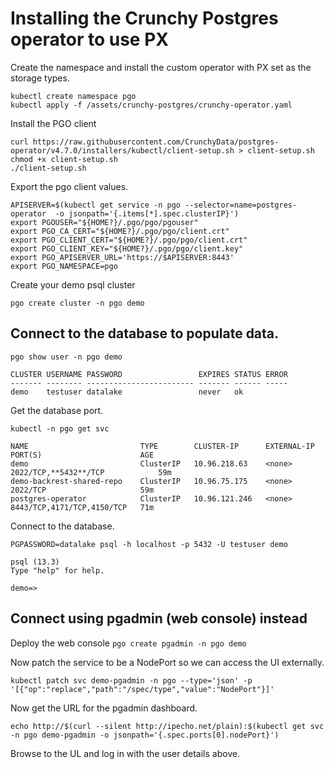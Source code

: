 # Installing the Crunchy Postgres operator to use PX

Create the namespace and install the custom operator with PX set as the storage types.

```
kubectl create namespace pgo
kubectl apply -f /assets/crunchy-postgres/crunchy-operator.yaml
```

Install the PGO client

```
curl https://raw.githubusercontent.com/CrunchyData/postgres-operator/v4.7.0/installers/kubectl/client-setup.sh > client-setup.sh
chmod +x client-setup.sh
./client-setup.sh
```

Export the pgo client values.

```
APISERVER=$(kubectl get service -n pgo --selector=name=postgres-operator  -o jsonpath='{.items[*].spec.clusterIP}')
export PGOUSER="${HOME?}/.pgo/pgo/pgouser"
export PGO_CA_CERT="${HOME?}/.pgo/pgo/client.crt"
export PGO_CLIENT_CERT="${HOME?}/.pgo/pgo/client.crt"
export PGO_CLIENT_KEY="${HOME?}/.pgo/pgo/client.key"
export PGO_APISERVER_URL='https://$APISERVER:8443'
export PGO_NAMESPACE=pgo
```

Create your demo psql cluster

`pgo create cluster -n pgo demo`

## Connect to the database to populate data.

```
pgo show user -n pgo demo

CLUSTER USERNAME PASSWORD                 EXPIRES STATUS ERROR
------- -------- ------------------------ ------- ------ -----
demo    testuser datalake                 never   ok
```

Get the database port.

```
kubectl -n pgo get svc

NAME                         TYPE        CLUSTER-IP      EXTERNAL-IP   PORT(S)                      AGE
demo                         ClusterIP   10.96.218.63    <none>        2022/TCP,**5432**/TCP            59m
demo-backrest-shared-repo    ClusterIP   10.96.75.175    <none>        2022/TCP                     59m
postgres-operator            ClusterIP   10.96.121.246   <none>        8443/TCP,4171/TCP,4150/TCP   71m
```

Connect to the database.

```
PGPASSWORD=datalake psql -h localhost -p 5432 -U testuser demo

psql (13.3)
Type "help" for help.

demo=>
```

## Connect using pgadmin (web console) instead

Deploy the web console
`pgo create pgadmin -n pgo demo`

Now patch the service to be a NodePort so we can access the UI externally.

`kubectl patch svc demo-pgadmin -n pgo --type='json' -p '[{"op":"replace","path":"/spec/type","value":"NodePort"}]'`

Now get the URL for the pgadmin dashboard.

`echo http://$(curl --silent http://ipecho.net/plain):$(kubectl get svc -n pgo demo-pgadmin -o jsonpath='{.spec.ports[0].nodePort}')`

Browse to the UL and log in with the user details above.
